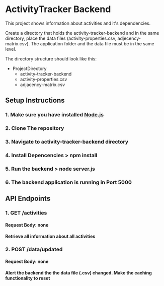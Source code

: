 # ActivityTracker Backend
This project shows information about activities and it's dependencies.

Create a directory that holds the activity-tracker-backend and in the same directory, place the data files (activity-properties.csv, adjecency-matrix.csv). 
The application folder and the data file must be in the same level. 

The directory structure should look like this:
- ProjectDirectory
  - activity-tracker-backend
  - activity-properties.csv
  - adjacency-matrix.csv
 

## Setup Instructions
### 1. Make sure you have installed [Node.js](https://nodejs.org/)
### 2. Clone The repository
### 3. Navigate to activity-tracker-backend directory
### 4. Install Depencencies > npm install
### 5. Run the backend > node server.js
### 6. The backend application is running in Port 5000


## API Endpoints
### 1. GET /activities
#### Request Body: none
#### Retrieve all information about all activities
### 2. POST /data/updated
#### Request Body: none
#### Alert the backend the the data file (.csv) changed. Make the caching functionality to reset
